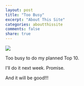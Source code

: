 ```yaml
---
layout: post
title: "Too Busy"
excerpt: "About This Site"
categories: aboutthissite
comments: false
share: true
---
```


![](https://sharnenterprisesinc.files.wordpress.com/2016/03/bigstock-the-word-everything-on-a-to-do-45656401-1.jpg)


Too busy to do my planned Top 10. 


I'll do it next week. Promise. 

And it will be good!!!









